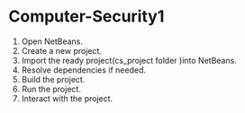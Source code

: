 # Computer-Security1

1. Open NetBeans.
2. Create a new project.
3. Import the ready project(cs_project folder )into NetBeans.
4. Resolve dependencies if needed.
5. Build the project.
6. Run the project.
7. Interact with the project.
